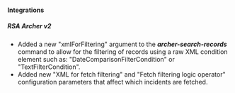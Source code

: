 
#### Integrations

##### RSA Archer v2

- Added a new "xmlForFiltering" argument to the ***archer-search-records*** command to allow for the filtering of records using a raw XML condition element such as: "DateComparisonFilterCondition" or "TextFilterCondition".
- Added new "XML for fetch filtering" and "Fetch filtering logic operator" configuration parameters that affect which incidents are fetched.
